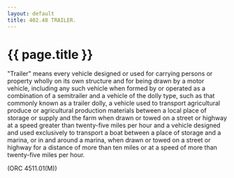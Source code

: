```yaml
---
layout: default 
title: 402.48 TRAILER.
---
```


{{ page.title }}
================

"Trailer" means every vehicle designed or used for carrying persons or
property wholly on its own structure and for being drawn by a motor
vehicle, including any such vehicle when formed by or operated as a
combination of a semitrailer and a vehicle of the dolly type, such as
that commonly known as a trailer dolly, a vehicle used to transport
agricultural produce or agricultural production materials between a
local place of storage or supply and the farm when drawn or towed on a
street or highway at a speed greater than twenty-five miles per hour and
a vehicle designed and used exclusively to transport a boat between a
place of storage and a marina, or in and around a marina, when drawn or
towed on a street or highway for a distance of more than ten miles or at
a speed of more than twenty-five miles per hour.

(ORC 4511.01(M))

